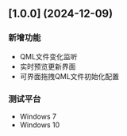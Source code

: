 ## [1.0.0] (2024-12-09)
### 新增功能
* QML文件变化监听
* 实时预览更新界面
* 可界面拖拽QML文件初始化配置
### 测试平台
* Windows 7
* Windows 10
